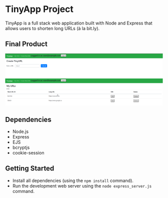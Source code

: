 # TinyApp Project

TinyApp is a full stack web application built with Node and Express that allows users to shorten long URLs (à la bit.ly).

## Final Product

!["new TinyURL creation page"](https://github.com/dixilo-lite/tinyApp/blob/master/2025-06-01%2023_52_13-NVIDIA%20GeForce%20Overlay.png)
!["page containing the database of urls"](https://github.com/dixilo-lite/tinyApp/blob/master/2025-06-01%2023_53_03-NVIDIA%20GeForce%20Overlay.png)

## Dependencies

- Node.js
- Express
- EJS
- bcryptjs
- cookie-session

## Getting Started

- Install all dependencies (using the `npm install` command).
- Run the development web server using the `node express_server.js` command.